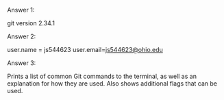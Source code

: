 Answer 1: 

git version 2.34.1

Answer 2: 

user.name = js544623 
user.email=js544623@ohio.edu

Answer 3:

Prints a list of common Git commands to the terminal, as well as an explanation for how they are used. Also shows additional flags that can be used.